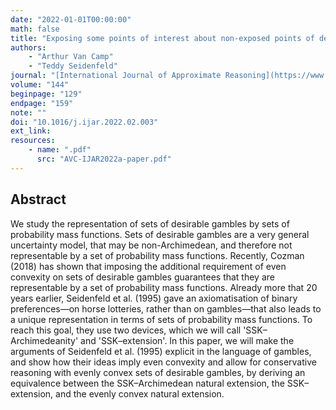 ```yaml
---
date: "2022-01-01T00:00:00"
math: false
title: "Exposing some points of interest about non-exposed points of desirability"
authors:
    - "Arthur Van Camp"
    - "Teddy Seidenfeld"
journal: "[International Journal of Approximate Reasoning](https://www.sciencedirect.com/journal/international-journal-of-approximate-reasoning)"
volume: "144"
beginpage: "129"
endpage: "159"
note: ""
doi: "10.1016/j.ijar.2022.02.003"
ext_link:
resources:
    - name: ".pdf"
      src: "AVC-IJAR2022a-paper.pdf"
---
```


## Abstract
We study the representation of sets of desirable gambles by sets of probability mass functions. Sets of desirable gambles are a very general uncertainty model, that may be non-Archimedean, and therefore not representable by a set of probability mass functions. Recently, Cozman (2018) has shown that imposing the additional requirement of even convexity on sets of desirable gambles guarantees that they are representable by a set of probability mass functions. Already more that 20 years earlier, Seidenfeld et al. (1995) gave an axiomatisation of binary preferences—on horse lotteries, rather than on gambles—that also leads to a unique representation in terms of sets of probability mass functions. To reach this goal, they use two devices, which we will call 'SSK–Archimedeanity' and 'SSK–extension'. In this paper, we will make the arguments of Seidenfeld et al. (1995) explicit in the language of gambles, and show how their ideas imply even convexity and allow for conservative reasoning with evenly convex sets of desirable gambles, by deriving an equivalence between the SSK–Archimedean natural extension, the SSK–extension, and the evenly convex natural extension.